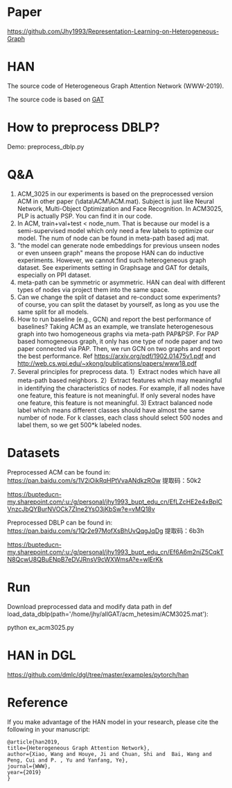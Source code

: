 # Paper
https://github.com/Jhy1993/Representation-Learning-on-Heterogeneous-Graph
# HAN

The source code of Heterogeneous Graph Attention Network (WWW-2019).

The source code is based on [GAT](https://github.com/PetarV-/GAT) 

# How to preprocess DBLP? 

Demo: preprocess_dblp.py

# Q&A

1. ACM_3025 in our experiments is based on the preprocessed version ACM in other paper (\data\ACM\ACM.mat). Subject is just like Neural Network, Multi-Object Optimization and Face Recognition. In ACM3025, PLP is actually PSP. You can find it in our code.
2. In ACM, train+val+test < node_num. That is because our model is a semi-supervised model which only need a few labels to optimize our model. The num of node can be found in meta-path based adj mat.
3.  "the model can generate node
embeddings for previous unseen nodes or even unseen graph" means the propose HAN can do inductive experiments. However, we cannot find such heterogeneous graph dataset. See experiments setting in Graphsage and GAT for details, especially on PPI dataset.
4. meta-path can be symmetric or asymmetric. HAN can deal with different types of nodes via project them into the same space.
5. Can we change the split of dataset and re-conduct some experiments? of course, you can split the dataset by yourself, as long as you use the same split for all models.
6. How to run baseline (e.g., GCN) and report the best performance of baselines? Taking ACM as an example, we translate heterogenesous graph into two homogeneous graphs via meta-path PAP&PSP. For PAP based homogeneous graph, it only has one type of node paper and two paper connected via PAP. Then, we run GCN on two graphs and report the best performance. Ref https://arxiv.org/pdf/1902.01475v1.pdf and http://web.cs.wpi.edu/~xkong/publications/papers/www18.pdf
7. Several principles for preprocess data. 1）Extract nodes which have all meta-path based neighbors. 2）Extract features which may meaningful in identifying the characteristics of nodes. For example, if all nodes have one feature, this feature is not meaningful. If only several nodes have one feature, this feature is not meaningful. 3) Extract balanced node label which means different classes should have almost the same number of node. For k classes, each class should select 500 nodes and label them, so we get 500\*k labeled nodes.

# Datasets

Preprocessed ACM can be found in:
https://pan.baidu.com/s/1V2iOikRqHPtVvaANdkzROw 
提取码：50k2 

https://bupteducn-my.sharepoint.com/:u:/g/personal/jhy1993_bupt_edu_cn/EfLZcHE2e4xBplCVnzcJbQYBurNVOCk7ZIne2YsO3jKbSw?e=vMQ18v

Preprocessed DBLP can be found in:
https://pan.baidu.com/s/1Qr2e97MofXsBhUvQqgJqDg 
提取码：6b3h  

https://bupteducn-my.sharepoint.com/:u:/g/personal/jhy1993_bupt_edu_cn/Ef6A6m2njZ5CqkTN8QcwU8QBuENpB7eDVJRnsV9cWXWmsA?e=wlErKk

# Run
Download preprocessed data and modify data path in def load_data_dblp(path='/home/jhy/allGAT/acm_hetesim/ACM3025.mat'):

python ex_acm3025.py

# HAN in DGL
https://github.com/dmlc/dgl/tree/master/examples/pytorch/han

# Reference

If you make advantage of the HAN model in your research, please cite the following in your manuscript:

```
@article{han2019,
title={Heterogeneous Graph Attention Network},
author={Xiao, Wang and Houye, Ji and Chuan, Shi and  Bai, Wang and Peng, Cui and P. , Yu and Yanfang, Ye},
journal={WWW},
year={2019}
}
```
